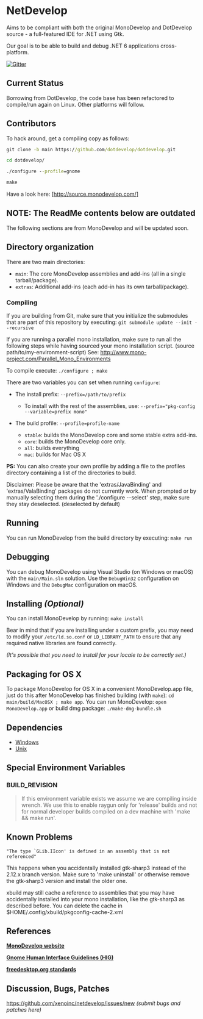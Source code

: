 # NetDevelop

Aims to be compliant with both the original MonoDevelop and DotDevelop source - a full-featured IDE for .NET using Gtk.

Our goal is to be able to build and debug .NET 6 applications cross-platform.

[![Gitter](https://badges.gitter.im/Join%20Chat.svg)](https://gitter.im/mono/monodevelop?utm_source=badge&utm_medium=badge&utm_campaign=pr-badge&utm_content=badge)

## Current Status

Borrowing from DotDevelop, the code base has been refactored to compile/run again on Linux. Other platforms will follow.

## Contributors

To hack around, get a compiling copy as follows:

```cmd
git clone -b main https://github.com/dotdevelop/dotdevelop.git

cd dotdevelop/

./configure --profile=gnome

make
```

Have a look here: [http://source.monodevelop.com/]

## NOTE: The ReadMe contents below are outdated

The following sections are from MonoDevelop and will be updated soon.

## Directory organization

There are two main directories:

* `main`: The core MonoDevelop assemblies and add-ins (all in a single
    tarball/package).
* `extras`: Additional add-ins (each add-in has its own
    tarball/package).

### Compiling

If you are building from Git, make sure that you initialize the submodules
that are part of this repository by executing:
`git submodule update --init --recursive`

If you are running a parallel mono installation, make sure to run all the following steps
while having sourced your mono installation script. (source path/to/my-environment-script)
See: http://www.mono-project.com/Parallel_Mono_Environments

To compile execute:
`./configure ; make`

There are two variables you can set when running `configure`:

* The install prefix: `--prefix=/path/to/prefix`
  * To install with the rest of the assemblies, use:
  `--prefix="pkg-config --variable=prefix mono"`

* The build profile: `--profile=profile-name`
  * `stable`: builds the MonoDevelop core and some stable extra add-ins.
  * `core`: builds the MonoDevelop core only.
  * `all`: builds everything
  * `mac`: builds for Mac OS X

**PS:** You can also create your own profile by adding a file to the profiles directory containing a list of the directories to build.

Disclaimer: Please be aware that the 'extras/JavaBinding' and 'extras/ValaBinding' packages do not currently work. When prompted or by manually selecting them during the './configure --select' step, make sure they stay deselected. (deselected by default)

## Running

You can run MonoDevelop from the build directory by executing:
`make run`

## Debugging

You can debug MonoDevelop using Visual Studio (on Windows or macOS) with the
`main/Main.sln` solution. Use the `DebugWin32` configuration on Windows and the
`DebugMac` configuration on macOS.

## Installing *(Optional)*

You can install MonoDevelop by running:
`make install`

Bear in mind that if you are installing under a custom prefix, you may need to modify your `/etc/ld.so.conf` or `LD_LIBRARY_PATH` to ensure that any required native libraries are found correctly.

*(It's possible that you need to install for your locale to be
correctly set.)*

## Packaging for OS X

To package MonoDevelop for OS X in a convenient MonoDevelop.app
file, just do this after MonoDevelop has finished building (with
`make`): `cd main/build/MacOSX ; make app`.
You can run MonoDevelop: `open MonoDevelop.app` or build dmg package: `./make-dmg-bundle.sh`

## Dependencies

* [Windows](https://github.com/mono/md-website/blob/gh-pages/developers/building-monodevelop.md#prerequisites-and-source)
* [Unix](http://www.monodevelop.com/developers/building-monodevelop/#linux)

## Special Environment Variables

### BUILD_REVISION

>	If this environment variable exists we assume we are compiling inside wrench.
> We use this to enable raygun only for 'release' builds and not for normal
> developer builds compiled on a dev machine with 'make && make run'.

## Known Problems

```
"The type `GLib.IIcon' is defined in an assembly that is not referenced"
```

This happens when you accidentally installed gtk-sharp3 instead of the 2.12.x branch version.
Make sure to 'make uninstall' or otherwise remove the gtk-sharp3 version and install the older one.

xbuild may still cache a reference to assemblies that you may have accidentally installed into your mono installation,
like the gtk-sharp3 as described before. You can delete the cache in $HOME/.config/xbuild/pkgconfig-cache-2.xml

## References

**[MonoDevelop website](http://www.monodevelop.com)**

**[Gnome Human Interface Guidelines (HIG)](https://developer.gnome.org/hig/stable/)**

**[freedesktop.org standards](http://freedesktop.org/Standards/)**

## Discussion, Bugs, Patches

https://github.com/xenoinc/netdevelop/issues/new *(submit bugs and patches here)*
